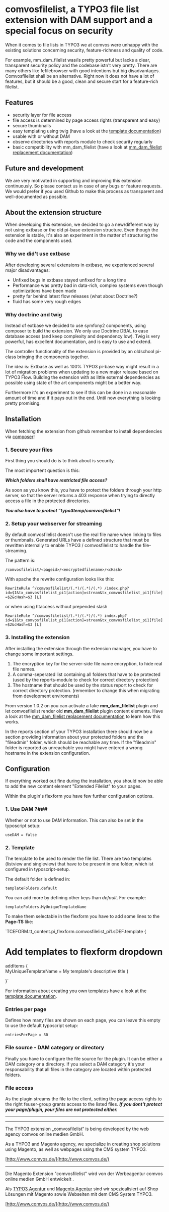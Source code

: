 # comvosfilelist, a TYPO3 file list extension with DAM support and a special focus on security #

When it comes to file lists in TYPO3 we at comvos were
unhappy with the existing solutions concerning security,
feature-richness and quality of code.


For example, mm\_dam\_filelist was/is pretty powerful but lacks a clear, transparent
security policy and the codebase istn't very pretty. There are many others like
fefilebrowser with good intentions but big disadvantages. Comvosfilelist shall
be an alternative. Right now it does not have a lot of features, but it should
be a good, clean and secure start for a feature-rich filelist.


## Features ##

- security layer for file access
- file access is determined by page access rights (transparent and easy)
- secure thumbnails
- easy templating using twig (have a look at the [template documentation](doc/templating.md))
- usable with or without DAM
- observe directories with reports module to check security regularly
- basic compatibility with mm\_dam\_filelist (have a look at [mm\_dam\_filelist replacement documentation](doc/mm_dam_filelist-compatmode.md))

## Future and development ##

We are very motivated in supporting and improving this extension continuously. So please contact us in case of any bugs or feature requests. We would prefer if you used Github to make this process as transparent and well-documented as possible.

## About the extension structure ##

When developing this extension, we decided to go a new/different way by not using extbase or the old pi-base extension structure. Even though the extension is stable, it's also an experiment in the matter of structuring the code and the components used.

### Why we did't use extbase ###

After developing several extensions in extbase, we experienced several major disadvantages:

- Unfixed bugs in extbase stayed unfixed for a long time
- Performance was pretty bad in data-rich, complex systems even though optimizations have been made
- pretty far behind latest flow releases (what about Doctrine?)
- fluid has some very rough edges

### Why doctrine and twig ###

Instead of extbase we decided to use symfony2 components, using composer to build the extension. We only use Doctrine DBAL to ease database access (and keep complexity and dependency low). Twig is very powerful, has excellent documentation, and is easy to use and extend.

The controller functionality of the extension is provided by an oldschool pi-class bringing the components together.

The idea is: Extbase as well as 100% TYPO3 pi-base way might result in a lot of migration problems when updating to a new major release based on TYPO3 Flow. Building the extension with as little external dependencies as possible using state of the art components might be a better way.


Furthermore it's an experiment to see if this can be done in a reasonable amount of time and if it pays out in the end. Until now everything is looking pretty promising.

## Installation ##

When fetching the extension from github remember to install dependencies via [composer](http://getcomposer.org/)!

### 1. Secure your files ###

First thing you should do is to think about is security.


The most importent question is this:

***Which folders shall have restricted file access?***


As soon as you know this, you have to protect the folders through your http server, so that the server returns a 403 response when trying to directly access a file in the protected directories.

***You also have to protect "typo3temp/comvosfilelist"!***


### 2. Setup your webserver for streaming ###

By default comvosfilelist doesn't use the real file name when linking to files or thumbnails. Generated URLs have a defined structure that must be rewritten internally to enable TYPO3 / comvosfilelist to handle the file-streaming.

The pattern is:

`/comvosfilelist/<pageid>/<encryptedfilename>/<cHash>`

With apache the rewrite configuration looks like this:

`RewriteRule ^/comvosfilelist/(.*)/(.*)/(.*) /index.php?id=$1&tx_comvosfilelist_pi1[action]=stream&tx_comvosfilelist_pi1[file]=$2&cHash=$3 [L]`

or when using htaccess without prepended slash

`RewriteRule ^/comvosfilelist/(.*)/(.*)/(.*) index.php?id=$1&tx_comvosfilelist_pi1[action]=stream&tx_comvosfilelist_pi1[file]=$2&cHash=$3 [L]`

### 3. Installing the extension ###

After installing the extension through the extension manager, you have to change some important settings.

1. The encryption key for the server-side file name encryption, to hide real file names.
2. A comma-seperated list containing all folders that have to be protected (used by the reports-module to check for correct directory protection)
3. The hostname that should be used by the status report to check for correct directory protection. (remember to change this when migrating from development enviroments)

From version 1.0.2 on you can activate a fake **mm\_dam\_filelist** plugin 
and let comvosfilelist render old **mm\_dam\_filelist** plugin content elements.
Have a look at the [mm\_dam\_filelist replacement documentation](doc/mm_dam_filelist-compatmode.md)
 to learn how this works.

In the reports section of your TYPO3 installation there should now be a section providing information about your protected folders and the "fileadmin" folder, which should be reachable any time. If the "fileadmin" folder is reported as unreachable you might have entered a wrong hostname in the extension configuration.

## Configuration ##

If everything worked out fine during the installation, you should now be able to add the new content element "Extended Filelist" to your pages.

Within the plugin's flexform you have few further configuration options.

### 1. Use DAM ?###

Whether or not to use DAM information. This can also be set in the typoscript setup:

`useDAM = false`

### 2. Template ###

The template to be used to render the file list. There are two templates (listview and singleview) that have to be present in one folder, which ist configured in typoscript-setup.

The default folder is defined in:

`templateFolders.default`

You can add more by defining other keys than *default*. For example:

`templateFolders.MyUniqueTemplateName `

To make them selectable in the flexform you have to add some lines to the **Page-TS** like:

`TCEFORM.tt_content.pi_flexform.comvosfilelist_pi1.sDEF.template {

  # Add templates to flexform dropdown
  addItems {    
    MyUniqueTemplateName = My template's descriptive title
  }

}`

For information about creating you own templates have a look at the [template documentation](doc/templating.md).

### Entries per page ###

Defines how many files are shown on each page, you can leave this empty to use the default typoscript setup:

`entriesPerPage = 30`

### File source - DAM category or directory ###

Finally you have to configure the file source for the plugin. It can be either a DAM category or a directory. If you select a DAM category it's your responsability that all files in the category are located within protected folders.

### File access ###

As the plugin streams the file to the client, setting the page access rights to the right feuser-group grants access to the listed files. ***If you dont't protect your page/plugin, your files are not protected either.***


----------

----------

The TYPO3 extension „comvosfilelist“ is being developed by the web agency comvos online medien GmbH.


As a TYPO3 and Magento agency, we specialize in creating shop solutions using Magento, as well as webpages using the CMS system TYPO3.

[http://www.comvos.de/](http://www.comvos.de/)

----------


Die Magento Extension "comvosfilelist" wird von der Werbeagentur comvos online medien GmbH entwickelt .

Als [TYPO3 Agentur](http://www.typo3-integration.de/typo3-agentur.html) und [Magento Agentur](http://www.comvos.de/magento-agentur.html "Magento Agentur") sind wir speziealisiert auf Shop Lösungen mit Magento sowie Webseiten mit dem CMS System TYPO3.

[http://www.comvos.de/](http://www.comvos.de/)